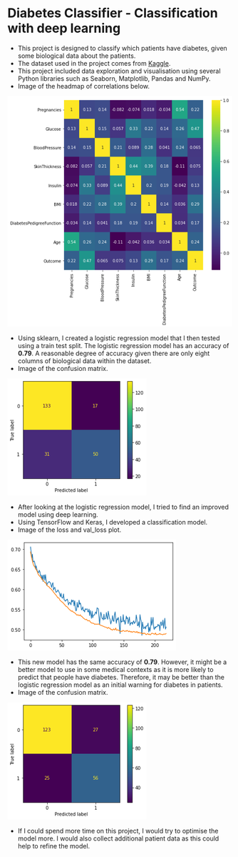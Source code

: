 # Diabetes Classifier - Classification with deep learning
- This project is designed to classify which patients have diabetes, given some biological data about the patients.
- The dataset used in the project comes from [Kaggle](https://www.kaggle.com/datasets/ashishkumarjayswal/diabetes-dataset?resource=download).
- This project included data exploration and visualisation using several Python libraries such as Seaborn, Matplotlib, Pandas and NumPy.
- Image of the headmap of correlations below.

![](Picture_6.png)

- Using sklearn, I created a logistic regression model that I then tested using a train test split. The logistic regression model has an accuracy of **0.79**. A reasonable degree of accuracy given there are only eight columns of biological data within the dataset.
- Image of the confusion matrix.

![](Picture_7.png)

- After looking at the logistic regression model, I tried to find an improved model using deep learning.
- Using TensorFlow and Keras, I developed a classification model.
- Image of the loss and val_loss plot.

![](Picture_8.png)

- This new model has the same accuracy of **0.79**. However, it might be a better model to use in some medical contexts as it is more likely to predict that people have diabetes. Therefore, it may be better than the logistic regression model as an initial warning for diabetes in patients.
- Image of the confusion matrix.

![](Picture_9.png)

- If I could spend more time on this project, I would try to optimise the model more. I would also collect additional patient data as this could help to refine the model.
